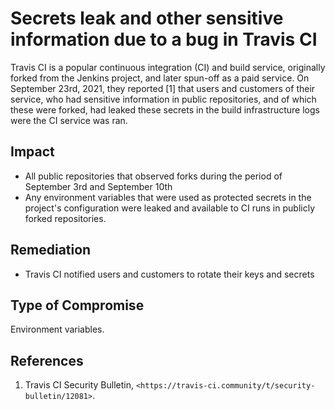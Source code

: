 # Secrets leak and other sensitive information due to a bug in Travis CI 

Travis CI is a popular continuous integration (CI) and build service,
originally forked from the Jenkins project, and later spun-off as a paid
service. On September 23rd, 2021, they reported [1] that users and customers
of their service, who had sensitive information in public repositories, and
of which these were forked, had leaked these secrets in the build
infrastructure logs were the CI service was ran.


## Impact

* All public repositories that observed forks during the period of September 3rd
and September 10th
* Any environment variables that were used as protected secrets in the project's
configuration were leaked and available to CI runs in publicly forked repositories.

## Remediation

* Travis CI notified users and customers to rotate their keys and secrets

## Type of Compromise

Environment variables.
## References

1. Travis CI Security Bulletin, `<https://travis-ci.community/t/security-bulletin/12081>`.
